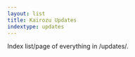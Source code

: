 ```yaml
---
layout: list
title: Kairozu Updates
indextype: updates
---
```

Index list/page of everything in /updates/.